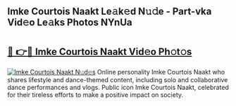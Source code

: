 ## Imke Courtois Naakt Le𝚊k𝚎d N𝚞𝚍e - Part-vka Vid𝚎o Le𝚊ks Photos NYnUa

# <h2><a href="http://fbb117u.evod.top/?m=Imke+Courtois+Naakt">🔗 👉🔴 Imke Courtois Naakt Vid𝚎o Ph𝚘t𝚘s</a></h2>

[![Imke Courtois Naakt N𝚞d𝚎s](https://i.imgur.com/8V9OHl7.gif)](http://fbb117u.evod.top/?m=Imke+Courtois+Naakt)
Online personality Imke Courtois Naakt who shares lifestyle and dance-themed content, including solo and collaborative dance performances and vlogs. Public icon Imke Courtois Naakt, celebrated for their tireless efforts to make a positive impact on society. 
